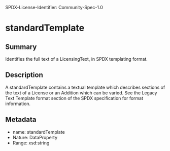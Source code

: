 SPDX-License-Identifier: Community-Spec-1.0

# standardTemplate

## Summary

Identifies the full text of a LicensingText, in SPDX templating format.

## Description

A standardTemplate contains a textual template which describes
sections of the text of a License or an Addition which can be varied.
See the Legacy Text Template format section of the SPDX specification for format information.

## Metadata

- name: standardTemplate
- Nature: DataProperty
- Range: xsd:string

